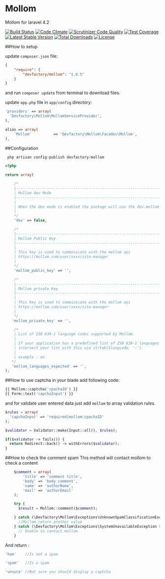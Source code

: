 Mollom
======

Mollom for laravel 4.2

[![Build Status](https://travis-ci.org/DevFactoryCH/Mollom.svg)](https://travis-ci.org/DevFactoryCH/Mollom)
[![Code Climate](https://codeclimate.com/github/DevFactoryCH/mollom/badges/gpa.svg)](https://codeclimate.com/github/DevFactoryCH/mollom)
[![Scrutinizer Code Quality](https://scrutinizer-ci.com/g/DevFactoryCH/mollom/badges/quality-score.png?b=master)](https://scrutinizer-ci.com/g/DevFactoryCH/mollom/?branch=master)
[![Test Coverage](https://codeclimate.com/github/DevFactoryCH/mollom/badges/coverage.svg)](https://codeclimate.com/github/DevFactoryCH/mollom)
[![Latest Stable Version](https://poser.pugx.org/devfactory/mollom/v/stable.svg)](https://packagist.org/packages/devfactory/mollom)
[![Total Downloads](https://poser.pugx.org/devfactory/mollom/downloads.svg)](https://packagist.org/packages/devfactory/mollom)
[![License](https://poser.pugx.org/devfactory/Mollom/license.svg)](https://packagist.org/packages/devfactory/Mollom)


##How to setup

update `composer.json` file:

```json
{
    "require": {
        "devfactory/mollom": "1.0.5"
    }
}
```

and run `composer update` from terminal to download files.

update `app.php` file in `app/config` directory:

```php
'providers' => array(
  'Devfactory\Mollom\MollomServiceProvider',
),
```

```php
alias => array(
    'Mollom'          => 'Devfactory\Mollom\Facades\Mollom',
),
```

##Configuration

```php
 php artisan config:publish devfactory/mollom
```

```php
<?php

return array(

	/*
	|--------------------------------------------------------------------------
	| Mollom dev Mode
	|--------------------------------------------------------------------------
	|
	| When the dev mode is enabled the package will use the dev.mollom.com api
	|
	*/
    'dev' => false,

	/*
	|--------------------------------------------------------------------------
	| Mollom Public Key
	|--------------------------------------------------------------------------
	|
	| This key is used to comminicate with the mollom api
    | https://mollom.com/user/xxxx/site-manager
	|
	*/
    'mollom_public_key' => '',

	/*
	|--------------------------------------------------------------------------
	| Mollom private Key
	|--------------------------------------------------------------------------
	|
	| This key is used to comminicate with the mollom api
    | https://mollom.com/user/xxxx/site-manager
    |
    */
   'mollom_private_key' => '',

    /*
    | List of ISO 639-1 language codes supported by Mollom.
    |
    | If your application has a predefined list of ISO 639-1 languages already,
    | intersect your list with this via strtok($langcode, '-').
    |
    | example : en
   */
   'mollom_languages_expected' => '',
);

```

##How to use captcha
in your blade add following code:

```php
{{ Mollom::captcha('cpachaID') }}
{{ Form::text('capchaInput') }}

```

and for validate user entered data just add `mollom` to array validation rules.

```php
$rules = array(
  'capchaInput' => 'required|mollom:cpachaID'
);

$validator = Validator::make(Input::all(), $rules);

if($validator -> fails()) {
  return Redirect::back() -> withErrors($validator);
}
```

##How to check the comment spam
This method will contact mollom to check a content

```php
    $comment = array(
        'title' => 'comment title',
        'body' => 'body comment',
        'name' => 'authorName',
        'mail' => 'authorEmail'
    );

    try {
      $result = Mollom::comment($comment);

    } catch (\Devfactory\Mollom\Exceptions\UnknownSpamClassificationException $e) {
      //Mollom return anothor value
    } catch (\Devfactory\Mollom\Exceptions\SystemUnavailableException $e) {
      // Unable to contact mollom
    }
```
And return :

```php
'ham'    //Is not a spam

'spam'   //Is a spam

'unsure' //Not sure you should display a captcha
```
